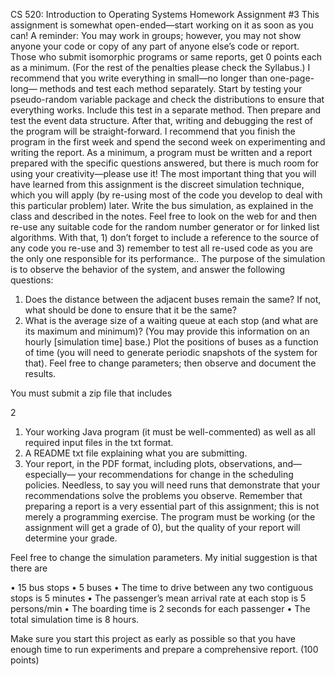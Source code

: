 CS 520: Introduction to Operating Systems
Homework Assignment #3
This assignment is somewhat open-ended—start working on it as soon as you can!
A reminder: You may work in groups; however, you may not show anyone your
code or copy of any part of anyone else’s code or report.
Those who submit isomorphic programs or same reports, get 0 points each as a
minimum. (For the rest of the penalties please check the Syllabus.)
I recommend that you write everything in small—no longer than one-page-long—
methods and test each method separately. Start by testing your pseudo-random
variable package and check the distributions to ensure that everything works.
Include this test in a separate method.
Then prepare and test the event data structure. After that, writing and debugging the rest
of the program will be straight-forward. I recommend that you finish the program in
the first week and spend the second week on experimenting and writing the report.
As a minimum, a program must be written and a report prepared with the specific
questions answered, but there is much room for using your creativity—please use it! The
most important thing that you will have learned from this assignment is the discreet
simulation technique, which you will apply (by re-using most of the code you develop to
deal with this particular problem) later.
Write the bus simulation, as explained in the class and described in the notes. Feel free to
look on the web for and then re-use any suitable code for the random number generator or
for linked list algorithms. With that, 1) don’t forget to include a reference to the source
of any code you re-use and 3) remember to test all re-used code as you are the only one
responsible for its performance..
The purpose of the simulation is to observe the behavior of the system, and answer the
following questions:
1. Does the distance between the adjacent buses remain the same? If not, what
should be done to ensure that it be the same?
2. What is the average size of a waiting queue at each stop (and what are its
maximum and minimum)? (You may provide this information on an hourly [simulation
time] base.)
Plot the positions of buses as a function of time (you will need to generate periodic
snapshots of the system for that). Feel free to change parameters; then observe and
document the results.

You must submit a zip file that includes

2

1. Your working Java program (it must be well-commented) as well as all required
input files in the txt format.
2. A README txt file explaining what you are submitting.
3. Your report, in the PDF format, including plots, observations, and—especially—
your recommendations for change in the scheduling policies. Needless, to say you
will need runs that demonstrate that your recommendations solve the problems
you observe. Remember that preparing a report is a very essential part of this
assignment; this is not merely a programming exercise. The program must
be working (or the assignment will get a grade of 0), but the quality of your
report will determine your grade.

Feel free to change the simulation parameters. My initial suggestion is that there are

• 15 bus stops
• 5 buses
• The time to drive between any two contiguous stops is 5 minutes
• The passenger’s mean arrival rate at each stop is 5 persons/min
• The boarding time is 2 seconds for each passenger
• The total simulation time is 8 hours.

Make sure you start this project as early as possible so that you have enough time to run
experiments and prepare a comprehensive report. (100 points)